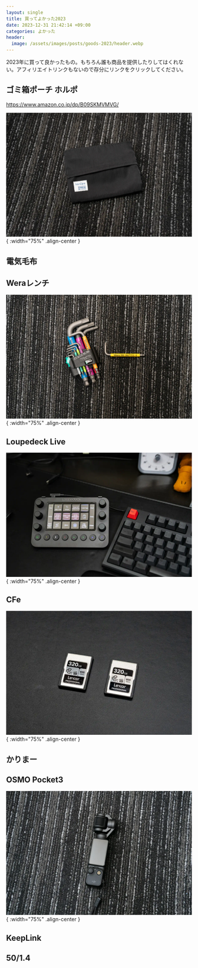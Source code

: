 ```yaml
---
layout: single
title: 買ってよかった2023
date: 2023-12-31 21:42:14 +09:00
categories: よかった
header:
  image: /assets/images/posts/goods-2023/header.webp
---
```


2023年に買って良かったもの。もちろん誰も商品を提供したりしてはくれない。アフィリエイトリンクもないので存分にリンクをクリックしてください。


## ゴミ箱ポーチ ホルポ

https://www.amazon.co.jp/dp/B09SKMVMVG/

![](/assets/images/posts/goods-2023/horupo.webp){ :width="75%" .align-center }

## 電気毛布

## Weraレンチ

![](/assets/images/posts/goods-2023/wera.webp){ :width="75%" .align-center }

## Loupedeck Live

![](/assets/images/posts/goods-2023/loupedeck.webp){ :width="75%" .align-center }

## CFe

![](/assets/images/posts/goods-2023/cfe.webp){ :width="75%" .align-center }

## かりまー


## OSMO Pocket3

![](/assets/images/posts/goods-2023/osmopocket3.webp){ :width="75%" .align-center }

## KeepLink

## 50/1.4


